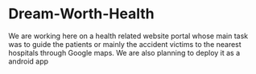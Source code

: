 # Dream-Worth-Health
We are working here on a health related website portal whose main task was to guide the patients or mainly the accident victims to the nearest hospitals through Google maps. We are also planning to deploy it as a android app
